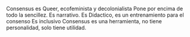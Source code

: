 
Consensus es Queer, ecofeminista y decolonialista
Pone por encima de todo la sencillez.
Es narrativo.
Es Didactico, es un entrenamiento para el consenso
Es inclusivo
Consensus es una herramienta, no tiene personalidad, solo tiene utilidad.

